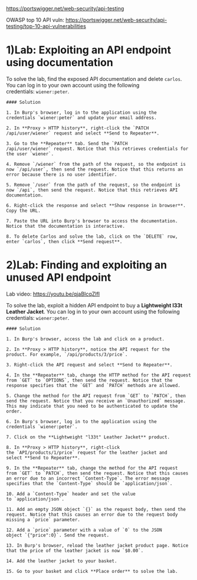 https://portswigger.net/web-security/api-testing

OWASP top 10 API vuln: https://portswigger.net/web-security/api-testing/top-10-api-vulnerabilities

# 1)Lab: Exploiting an API endpoint using documentation

To solve the lab, find the exposed API documentation and delete `carlos`. You can log in to your own account using the following credentials: `wiener:peter`.

```
#### Solution

1. In Burp's browser, log in to the application using the credentials `wiener:peter` and update your email address.
    
2. In **Proxy > HTTP history**, right-click the `PATCH /api/user/wiener` request and select **Send to Repeater**.
    
3. Go to the **Repeater** tab. Send the `PATCH /api/user/wiener` request. Notice that this retrieves credentials for the user `wiener`.
    
4. Remove `/wiener` from the path of the request, so the endpoint is now `/api/user`, then send the request. Notice that this returns an error because there is no user identifier.
    
5. Remove `/user` from the path of the request, so the endpoint is now `/api`, then send the request. Notice that this retrieves API documentation.
    
6. Right-click the response and select **Show response in browser**. Copy the URL.
    
7. Paste the URL into Burp's browser to access the documentation. Notice that the documentation is interactive.
    
8. To delete Carlos and solve the lab, click on the `DELETE` row, enter `carlos`, then click **Send request**.
```


# 2)Lab: Finding and exploiting an unused API endpoint

Lab video: https://youtu.be/qjaBIcqZlfI

To solve the lab, exploit a hidden API endpoint to buy a **Lightweight l33t Leather Jacket**. You can log in to your own account using the following credentials: `wiener:peter`.

```
#### Solution

1. In Burp's browser, access the lab and click on a product.
    
2. In **Proxy > HTTP history**, notice the API request for the product. For example, `/api/products/3/price`.
    
3. Right-click the API request and select **Send to Repeater**.
    
4. In the **Repeater** tab, change the HTTP method for the API request from `GET` to `OPTIONS`, then send the request. Notice that the response specifies that the `GET` and `PATCH` methods are allowed.
    
5. Change the method for the API request from `GET` to `PATCH`, then send the request. Notice that you receive an `Unauthorized` message. This may indicate that you need to be authenticated to update the order.
    
6. In Burp's browser, log in to the application using the credentials `wiener:peter`.
    
7. Click on the **Lightweight "l33t" Leather Jacket** product.
    
8. In **Proxy > HTTP history**, right-click the `API/products/1/price` request for the leather jacket and select **Send to Repeater**.
    
9. In the **Repeater** tab, change the method for the API request from `GET` to `PATCH`, then send the request. Notice that this causes an error due to an incorrect `Content-Type`. The error message specifies that the `Content-Type` should be `application/json`.
    
10. Add a `Content-Type` header and set the value to `application/json`.
    
11. Add an empty JSON object `{}` as the request body, then send the request. Notice that this causes an error due to the request body missing a `price` parameter.
    
12. Add a `price` parameter with a value of `0` to the JSON object `{"price":0}`. Send the request.
    
13. In Burp's browser, reload the leather jacket product page. Notice that the price of the leather jacket is now `$0.00`.
    
14. Add the leather jacket to your basket.
    
15. Go to your basket and click **Place order** to solve the lab.
```

